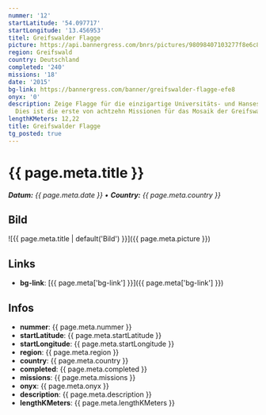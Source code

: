 ```yaml
---
nummer: '12'
startLatitude: '54.097717'
startLongitude: '13.456953'
titel: Greifswalder Flagge
picture: https://api.bannergress.com/bnrs/pictures/98098407103277f8e6c82ac9c530ea09
region: Greifswald
country: Deutschland
completed: '240'
missions: '18'
date: '2015'
bg-link: https://bannergress.com/banner/greifswalder-flagge-efe8
onyx: '0'
description: Zeige Flagge für die einzigartige Universitäts- und Hansestadt Greifswald!
  Dies ist die erste von achtzehn Missionen für das Mosaik der Greifswalder Flagge.
lengthKMeters: 12,22
title: Greifswalder Flagge
tg_posted: true
---
```

# {{ page.meta.title }}
_**Datum:** {{ page.meta.date }} • **Country:** {{ page.meta.country }}_

## Bild
![{{ page.meta.title | default('Bild') }}]({{ page.meta.picture }})

## Links
- **bg-link**: [{{ page.meta['bg-link'] }}]({{ page.meta['bg-link'] }})

## Infos
- **nummer**: {{ page.meta.nummer }}
- **startLatitude**: {{ page.meta.startLatitude }}
- **startLongitude**: {{ page.meta.startLongitude }}
- **region**: {{ page.meta.region }}
- **country**: {{ page.meta.country }}
- **completed**: {{ page.meta.completed }}
- **missions**: {{ page.meta.missions }}
- **onyx**: {{ page.meta.onyx }}
- **description**: {{ page.meta.description }}
- **lengthKMeters**: {{ page.meta.lengthKMeters }}

